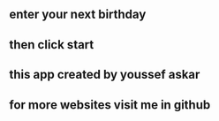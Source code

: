 <!--======This is birthday counter down================ -->
## enter your next birthday ##
## then click start ##
<!-- ====================================================== -->

## this app created by youssef askar ##
## for more websites visit me in github ##